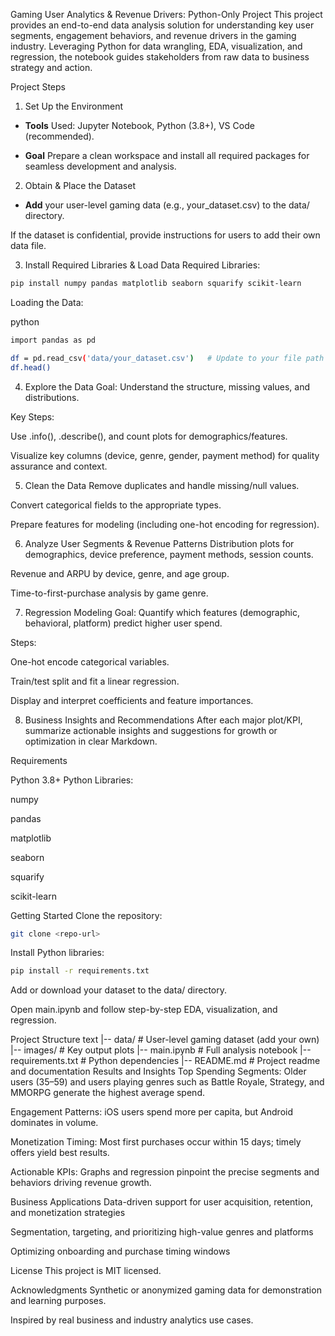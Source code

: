 
Gaming User Analytics & Revenue Drivers: Python-Only Project
This project provides an end-to-end data analysis solution for understanding key user segments, engagement behaviors, and revenue drivers in the gaming industry. Leveraging Python for data wrangling, EDA, visualization, and regression, the notebook guides stakeholders from raw data to business strategy and action.

Project Steps
1. Set Up the Environment
- **Tools** Used: Jupyter Notebook, Python (3.8+), VS Code (recommended).

- **Goal** Prepare a clean workspace and install all required packages for seamless development and analysis.

2. Obtain & Place the Dataset
- **Add** your user-level gaming data (e.g., your_dataset.csv) to the data/ directory.

If the dataset is confidential, provide instructions for users to add their own data file.

3. Install Required Libraries & Load Data
Required Libraries:

```bash
pip install numpy pandas matplotlib seaborn squarify scikit-learn
```
Loading the Data:

python
```bash
import pandas as pd

df = pd.read_csv('data/your_dataset.csv')   # Update to your file path
df.head()
```
4. Explore the Data
Goal: Understand the structure, missing values, and distributions.

Key Steps:

Use .info(), .describe(), and count plots for demographics/features.

Visualize key columns (device, genre, gender, payment method) for quality assurance and context.

5. Clean the Data
Remove duplicates and handle missing/null values.

Convert categorical fields to the appropriate types.

Prepare features for modeling (including one-hot encoding for regression).

6. Analyze User Segments & Revenue Patterns
Distribution plots for demographics, device preference, payment methods, session counts.

Revenue and ARPU by device, genre, and age group.

Time-to-first-purchase analysis by game genre.

7. Regression Modeling
Goal: Quantify which features (demographic, behavioral, platform) predict higher user spend.

Steps:

One-hot encode categorical variables.

Train/test split and fit a linear regression.

Display and interpret coefficients and feature importances.

8. Business Insights and Recommendations
After each major plot/KPI, summarize actionable insights and suggestions for growth or optimization in clear Markdown.

Requirements

Python 3.8+
Python Libraries:

numpy

pandas

matplotlib

seaborn

squarify

scikit-learn

Getting Started
Clone the repository:

```bash
git clone <repo-url>
```
Install Python libraries:

```bash
pip install -r requirements.txt
```
Add or download your dataset to the data/ directory.

Open main.ipynb and follow step-by-step EDA, visualization, and regression.

Project Structure
text
|-- data/                     # User-level gaming dataset (add your own)
|-- images/                   # Key output plots
|-- main.ipynb                # Full analysis notebook
|-- requirements.txt          # Python dependencies
|-- README.md                 # Project readme and documentation
Results and Insights
Top Spending Segments: Older users (35–59) and users playing genres such as Battle Royale, Strategy, and MMORPG generate the highest average spend.

Engagement Patterns: iOS users spend more per capita, but Android dominates in volume.

Monetization Timing: Most first purchases occur within 15 days; timely offers yield best results.

Actionable KPIs: Graphs and regression pinpoint the precise segments and behaviors driving revenue growth.

Business Applications
Data-driven support for user acquisition, retention, and monetization strategies

Segmentation, targeting, and prioritizing high-value genres and platforms

Optimizing onboarding and purchase timing windows

License
This project is MIT licensed.

Acknowledgments
Synthetic or anonymized gaming data for demonstration and learning purposes.

Inspired by real business and industry analytics use cases.
